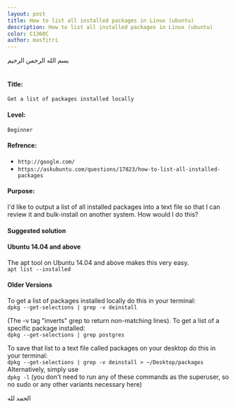 ```yaml
---
layout: post
title: How to list all installed packages in Linux (ubuntu)
description: How to list all installed packages in Linux (ubuntu)
color: C1360C
author: masfitri
---
```

بسم الله الرحمن الرحيم
<br/><br/>
#### Title: 
`Get a list of packages installed locally`<br/>

#### Level: 
`Beginner`<br/>

#### Refrence:
- `http://google.com/`<br/>
- `https://askubuntu.com/questions/17823/how-to-list-all-installed-packages`

#### Purpose:
I'd like to output a list of all installed packages into a text file so that I can review it and bulk-install on another system. How would I do this?

#### Suggested solution
#### Ubuntu 14.04 and above
The apt tool on Ubuntu 14.04 and above makes this very easy.<br/>
`apt list --installed`

#### Older Versions
To get a list of packages installed locally do this in your terminal:<br/>
`dpkg --get-selections | grep -v deinstall`

(The -v tag "inverts" grep to return non-matching lines).
To get a list of a specific package installed:<br/>
`dpkg --get-selections | grep postgres`


To save that list to a text file called packages on your desktop do this in your terminal:<br/>
`dpkg --get-selections | grep -v deinstall > ~/Desktop/packages`
Alternatively, simply use<br/>
`dpkg -l`
(you don't need to run any of these commands as the superuser, so no sudo or any other variants necessary here)

الحمد لله
